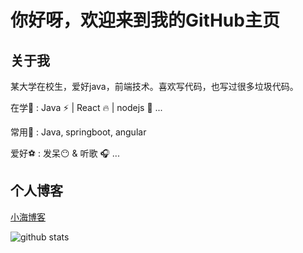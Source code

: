 # 你好呀，欢迎来到我的GitHub主页

## 关于我

某大学在校生，爱好java，前端技术。喜欢写代码，也写过很多垃圾代码。

在学🎨 : Java ⚡ | React 🔥 | nodejs 🎈 ...

常用🔎 : Java, springboot, angular

爱好⚽ : 发呆😶 & 听歌 🎧
...

## 个人博客

[小海博客](https://www.celess.cn)

![github stats](https://github-readme-stats.vercel.app/api?username=xiaohai2271&show_icons=true)



